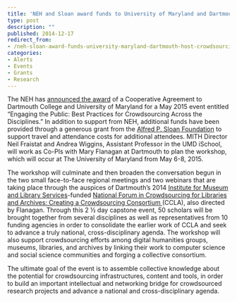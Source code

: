 ```yaml
---
title: 'NEH and Sloan award funds to University of Maryland and Dartmouth to host crowdsourcing workshop in May 2015'
type: post
description: ""
published: 2014-12-17
redirect_from: 
- /neh-sloan-award-funds-university-maryland-dartmouth-host-crowdsourcing-workshop-may-2015/
categories:
- Alerts
- Events
- Grants
- Research
---
```

The NEH has [announced the award](http://www.neh.gov/divisions/odh/grant-news/neh-awards-cooperative-agreement-dartmouth-college-and-university-maryland-) of a Cooperative Agreement to Dartmouth College and University of Maryland for a May 2015 event entitled “Engaging the Public: Best Practices for Crowdsourcing Across the Disciplines.” In addition to support from NEH, additional funds have been provided through a generous grant from the [Alfred P. Sloan Foundation](http://www.sloan.org/) to support travel and attendance costs for additional attendees. MITH Director Neil Fraistat and Andrea Wiggins, Assistant Professor in the UMD iSchool, will work as Co-PIs with Mary Flanagan at Dartmouth to plan the workshop, which will occur at The University of Maryland from May 6-8, 2015.

The workshop will culminate and then broaden the conversation begun in the two small face-to-face regional meetings and two webinars that are taking place through the auspices of Dartmouth’s 2014 [Institute for Museum and Library Services](http://www.imls.gov/)-funded [National Forum in Crowdsourcing for Libraries and Archives: Creating a Crowdsourcing Consortium ](http://www.crowdconsortium.org/)(CCLA), also directed by Flanagan. Through this 2 ½ day capstone event, 50 scholars will be brought together from several disciplines as well as representatives from 10 funding agencies in order to consolidate the earlier work of CCLA and seek to advance a truly national, cross-disciplinary agenda. The workshop will also support crowdsourcing efforts among digital humanities groups, museums, libraries, and archives by linking their work to computer science and social science communities and forging a collective consortium.

The ultimate goal of the event is to assemble collective knowledge about the potential for crowdsourcing infrastructures, content and tools, in order to build an important intellectual and networking bridge for crowdsourced research projects and advance a national and cross-disciplinary agenda.
